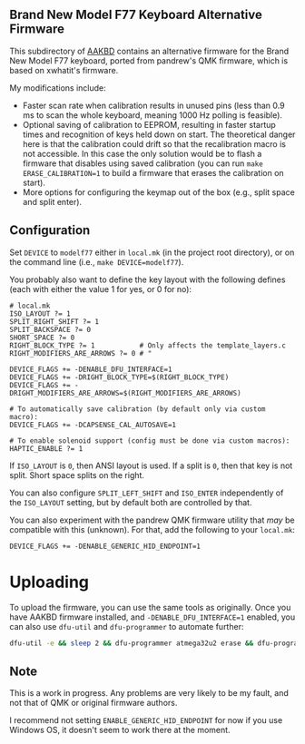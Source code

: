 ## Brand New Model F77 Keyboard Alternative Firmware

This subdirectory of [AAKBD](https://github.com/arkku/aakbd) contains an
alternative firmware for the Brand New Model F77 keyboard, ported from
pandrew's QMK firmware, which is based on xwhatit's firmware.

My modifications include:

* Faster scan rate when calibration results in unused pins (less than 0.9 ms
  to scan the whole keyboard, meaning 1000 Hz polling is feasible).
* Optional saving of calibration to EEPROM, resulting in faster startup times
  and recognition of keys held down on start. The theoretical danger here is
  that the calibration could drift so that the recalibration macro is not
  accessible. In this case the only solution would be to flash a firmware that
  disables using saved calibration (you can run `make ERASE_CALIBRATION=1` to
  build a firmware that erases the calibration on start).
* More options for configuring the keymap out of the box (e.g., split space
  and split enter).

## Configuration

Set `DEVICE` to `modelf77` either in `local.mk` (in the project root directory),
or on the command line (i.e., `make DEVICE=modelf77`).

You probably also want to define the key layout with the following defines
(each with either the value 1 for yes, or 0 for no):

``` Make
# local.mk
ISO_LAYOUT ?= 1
SPLIT_RIGHT_SHIFT ?= 1
SPLIT_BACKSPACE ?= 0
SHORT_SPACE ?= 0
RIGHT_BLOCK_TYPE ?= 1           # Only affects the template_layers.c
RIGHT_MODIFIERS_ARE_ARROWS ?= 0 # "

DEVICE_FLAGS += -DENABLE_DFU_INTERFACE=1
DEVICE_FLAGS += -DRIGHT_BLOCK_TYPE=$(RIGHT_BLOCK_TYPE)
DEVICE_FLAGS += -DRIGHT_MODIFIERS_ARE_ARROWS=$(RIGHT_MODIFIERS_ARE_ARROWS)

# To automatically save calibration (by default only via custom macro):
DEVICE_FLAGS += -DCAPSENSE_CAL_AUTOSAVE=1

# To enable solenoid support (config must be done via custom macros):
HAPTIC_ENABLE ?= 1
```

If `ISO_LAYOUT` is `0`, then ANSI layout is used. If a split is `0`, then that
key is not split. Short space splits on the right.

You can also configure `SPLIT_LEFT_SHIFT` and `ISO_ENTER` independently of
the `ISO_LAYOUT` setting, but by default both are controlled by that.

You can also experiment with the pandrew QMK firmware utility that _may_ be
compatible with this (unknown). For that, add the following to your `local.mk`:

``` Make
DEVICE_FLAGS += -DENABLE_GENERIC_HID_ENDPOINT=1
```

# Uploading

To upload the firmware, you can use the same tools as originally. Once you have
AAKBD firmware installed, and `-DENABLE_DFU_INTERFACE=1` enabled, you can also
use `dfu-util` and `dfu-programmer` to automate further:

``` sh
dfu-util -e && sleep 2 && dfu-programmer atmega32u2 erase && dfu-programmer atmega32u2 flash modelf77.hex && dfu-programmer atmega32u2 launch
```

## Note

This is a work in progress. Any problems are very likely to be my fault, and
not that of QMK or original firmware authors.

I recommend not setting `ENABLE_GENERIC_HID_ENDPOINT` for now if you use
Windows OS, it doesn't seem to work there at the moment.
